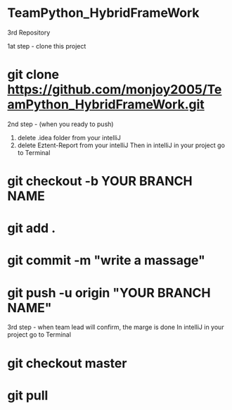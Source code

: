 # TeamPython_HybridFrameWork
3rd Repository

1at step - clone this project
# git clone https://github.com/monjoy2005/TeamPython_HybridFrameWork.git


2nd step - (when you ready to push)
1. delete .idea folder from your intelliJ
2. delete Eztent-Report from your intelliJ
Then in intelliJ in your project go to Terminal
#	git checkout -b YOUR BRANCH NAME
#	git add .
#	git commit -m "write a massage"
#	git push -u origin "YOUR BRANCH NAME"

3rd step - when team lead will confirm, the marge is done
In intelliJ in your project go to Terminal
#	git checkout master
#	git pull
